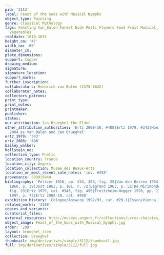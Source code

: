 ```yaml
---
pid: '3112'
label: Feast of the Gods with Musical Nymphs
object_type: Painting
genre: Classical Mythology
tags: Feasting Van_Balen Forest Nude Putti Flowers Food Fruit Musical_instruments
  Vegetables
realdate: 1610-1615
height_cm: '47'
width_cm: '66'
diameter_cm: 
plate_dimensions: 
support: Copper
drawing_medium: 
signature: 
signature_location: 
support_marks: 
further_inscription: 
collaborators: Hendrick van Balen (1575-1632)
collaborator_notes: 
collectors_patrons: 
print_type: 
print_notes: 
printmaker: 
publisher: 
states: 
our_attribution: Jan Brueghel the Elder
other_attribution_authorities: 'Ertz 2008-10, #408|Ertz 1979, #343|Honig database|Werche
  2004 as Van Balen and Jan Brueghel'
ertz_1979: '343'
ertz_2008: '408'
bailey_walker: 
hollstein_no: 
collection_type: Public
location_country: France
location_city: Angers
location_collection: Musée des Beaux-Arts
location_or_most_recent_sale_notes: 'inv. #358'
provenance: 5039|5040
bibliography: 'Peltzer 1916, pp. 334, 353, fig. 25|Van den Borren 1934, pp. 193-99|Bardon
  1960, p. 38|Jost 1963, p. 101, n. 72|Legrand 1963, p. 51|De Mirimonde 1964, p. 153,
  fig. 29|Ertz 1979, cat. #343, fig. 495|Froitzheim-Hegger 1993, pp. 176-182, n. 633|Essen/Vienna
  1997, p. 73|Ertz 2008-10, cat. #408'
exhibition_history: 'Cologne/Antwerp 1992/93, cat. #29.1|Essen/Vienna 1997, cat. #80'
related_works: '3108'
copies_and_variants: 
curatorial_files: 
external_resources: http://musees.angers.fr/collections/uvres-choisies/musee-des-beaux-arts/van-balen-le-banquet-des-dieux/index.html
object_image: Feast_of_the_Gods_with_Musical_Nymphs.jpg
order: '209'
layout: brueghel_item
collection: brueghel
thumbnail: img/derivatives/simple/3112/thumbnail.jpg
full: img/derivatives/simple/3112/full.jpg
---
```


